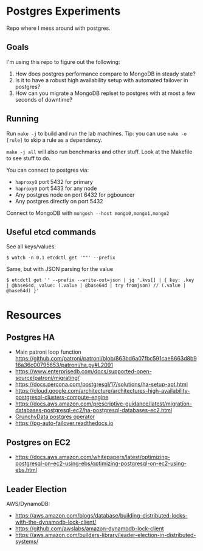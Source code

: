 # Postgres Experiments

Repo where I mess around with postgres.

## Goals

I'm using this repo to figure out the following:

1. How does postgres performance compare to MongoDB in steady state?
2. Is it to have a robust high availability setup with automated failover in postgres?
3. How can you migrate a MongoDB replset to postgres with at most a few seconds of downtime?

## Running

Run `make -j` to build and run the lab machines. Tip: you can use `make -o [rule]` to skip a rule as a dependency.

`make -j all` will also run benchmarks and other stuff. Look at the Makefile to see stuff to do.

You can connect to postgres via:
- `haproxy0` port 5432 for primary
- `haproxy0` port 5433 for any node
- Any postgres node on port 6432 for pgbouncer
- Any postgres directly on port 5432

Connect to MongoDB with `mongosh --host mongo0,mongo1,mongo2`

## Useful etcd commands

See all keys/values:

```
$ watch -n 0.1 etcdctl get '""' --prefix
```

Same, but with JSON parsing for the value

```
$ etcdctl get '' --prefix --write-out=json | jq '.kvs[] | { key: .key | @base64d, value: (.value | @base64d | try fromjson) // (.value | @base64d) }'
```

# Resources

## Postgres HA

- Main patroni loop function https://github.com/patroni/patroni/blob/863bd6a07fbc591cae8663d8b916a36c00795653/patroni/ha.py#L2091
- https://www.enterprisedb.com/docs/supported-open-source/patroni/migrating/
- https://docs.percona.com/postgresql/17/solutions/ha-setup-apt.html
- https://cloud.google.com/architecture/architectures-high-availability-postgresql-clusters-compute-engine
- https://docs.aws.amazon.com/prescriptive-guidance/latest/migration-databases-postgresql-ec2/ha-postgresql-databases-ec2.html
- [CrunchyData postgres operator](https://access.crunchydata.com/documentation/postgres-operator/latest)
- https://pg-auto-failover.readthedocs.io

## Postgres on EC2

- https://docs.aws.amazon.com/whitepapers/latest/optimizing-postgresql-on-ec2-using-ebs/optimizing-postgresql-on-ec2-using-ebs.html

## Leader Election

AWS/DynamoDB:

- https://aws.amazon.com/blogs/database/building-distributed-locks-with-the-dynamodb-lock-client/
- https://github.com/awslabs/amazon-dynamodb-lock-client
- https://aws.amazon.com/builders-library/leader-election-in-distributed-systems/
